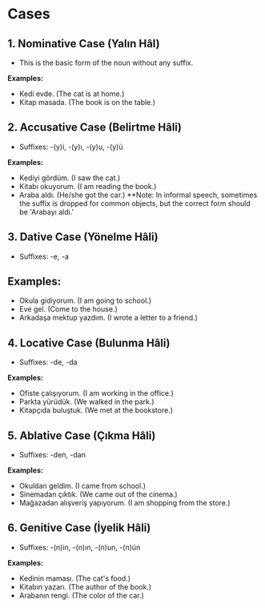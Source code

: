 # Cases

## 1. Nominative Case (Yalın Hâl)
   - This is the basic form of the noun without any suffix.

   **Examples:**
   - Kedi evde. (The cat is at home.)
   - Kitap masada. (The book is on the table.)

## 2. Accusative Case (Belirtme Hâli)
   - Suffixes: -(y)i, -(y)ı, -(y)u, -(y)ü

   **Examples:**
   - Kediyi gördüm. (I saw the cat.)
   - Kitabı okuyorum. (I am reading the book.)
   - Araba aldı. (He/she got the car.) **Note: In informal speech, sometimes the suffix is dropped for common objects, but the correct form should be 'Arabayı aldı.'

## 3. Dative Case (Yönelme Hâli)
   - Suffixes: -e, -a

   ## **Examples:**
   - Okula gidiyorum. (I am going to school.)
   - Eve gel. (Come to the house.)
   - Arkadaşa mektup yazdım. (I wrote a letter to a friend.)

## 4. Locative Case (Bulunma Hâli)
   - Suffixes: -de, -da

   **Examples:**
   - Ofiste çalışıyorum. (I am working in the office.)
   - Parkta yürüdük. (We walked in the park.)
   - Kitapçıda buluştuk. (We met at the bookstore.)

## 5. Ablative Case (Çıkma Hâli)
   - Suffixes: -den, -dan

   **Examples:**
   - Okuldan geldim. (I came from school.)
   - Sinemadan çıktık. (We came out of the cinema.)
   - Mağazadan alışveriş yapıyorum. (I am shopping from the store.)

## 6. Genitive Case (İyelik Hâli)
   - Suffixes: -(n)in, -(n)ın, -(n)un, -(n)ün

   **Examples:**
   - Kedinin maması. (The cat's food.)
   - Kitabın yazarı. (The author of the book.)
   - Arabanın rengi. (The color of the car.)
